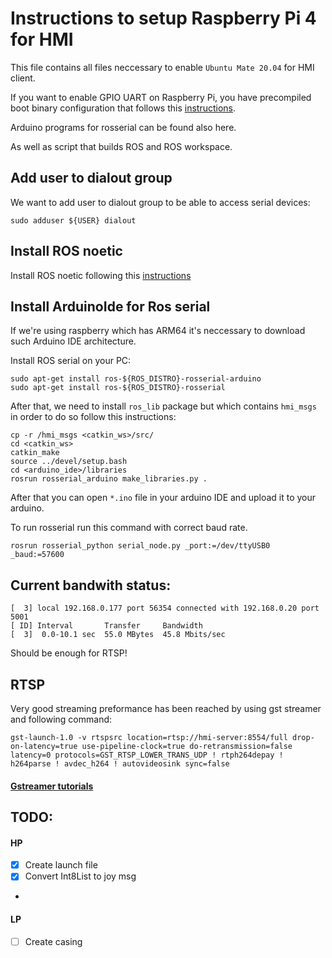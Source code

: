 # Instructions to setup Raspberry Pi 4 for HMI

This file contains all files neccessary to enable `Ubuntu Mate 20.04` 
for HMI client. 

If you want to enable GPIO UART on Raspberry Pi, you have precompiled 
boot binary configuration that follows this [instructions](https://fzoric8.github.io/2022/01/21/how-to-enable-UART-on-rPi-4-Ubuntu-20.04.html). 

Arduino programs for rosserial can be found also here. 

As well as script that builds ROS and ROS workspace. 

## Add user to dialout group 

We want to add user to dialout group to be able to access serial devices: 
```
sudo adduser ${USER} dialout
```

## Install ROS noetic 

Install ROS noetic following this [instructions](http://wiki.ros.org/noetic/Installation/Ubuntu)

## Install ArduinoIde for Ros serial

If we're using raspberry which has ARM64 it's neccessary to download such Arduino IDE architecture. 

Install ROS serial on your PC: 
```
sudo apt-get install ros-${ROS_DISTRO}-rosserial-arduino
sudo apt-get install ros-${ROS_DISTRO}-rosserial
```

After that, we need to install `ros_lib` package but which contains `hmi_msgs` in order to do so
follow this instructions: 
```
cp -r /hmi_msgs <catkin_ws>/src/
cd <catkin_ws> 
catkin_make 
source ../devel/setup.bash 
cd <arduino_ide>/libraries 
rosrun rosserial_arduino make_libraries.py .
```

After that you can open `*.ino` file in your arduino IDE and upload it to your arduino. 

To run rosserial run this command with correct baud rate. 
```
rosrun rosserial_python serial_node.py _port:=/dev/ttyUSB0 _baud:=57600
```

## Current bandwith status: 

```
[  3] local 192.168.0.177 port 56354 connected with 192.168.0.20 port 5001
[ ID] Interval       Transfer     Bandwidth
[  3]  0.0-10.1 sec  55.0 MBytes  45.8 Mbits/sec
```

Should be enough for RTSP!

## RTSP 

Very good streaming preformance has been reached by using gst streamer and following command: 
```
gst-launch-1.0 -v rtspsrc location=rtsp://hmi-server:8554/full drop-on-latency=true use-pipeline-clock=true do-retransmission=false latency=0 protocols=GST_RTSP_LOWER_TRANS_UDP ! rtph264depay ! h264parse ! avdec_h264 ! autovideosink sync=false
```

#### [Gstreamer tutorials](https://gstreamer.freedesktop.org/documentation/tutorials/basic/hello-world.html?gi-language=c#) 

## TODO: 


#### HP
- [x] Create launch file
- [x] Convert Int8List to joy msg
- 
#### LP
- [ ] Create casing 
